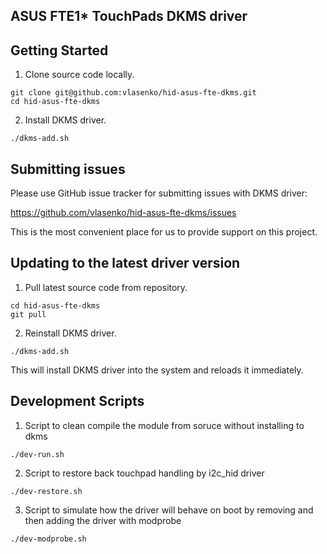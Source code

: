 ## ASUS FTE1* TouchPads DKMS driver

## Getting Started

1. Clone source code locally.

  ```
  git clone git@github.com:vlasenko/hid-asus-fte-dkms.git
  cd hid-asus-fte-dkms
  ```

2. Install DKMS driver.

  ```
  ./dkms-add.sh
  ```

## Submitting issues

Please use GitHub issue tracker for submitting issues with DKMS driver:

https://github.com/vlasenko/hid-asus-fte-dkms/issues

This is the most convenient place for us to provide support on this project.

## Updating to the latest driver version

1. Pull latest source code from repository.
  ```
  cd hid-asus-fte-dkms
  git pull
  ```

2. Reinstall DKMS driver.

  ```
  ./dkms-add.sh
  ```

This will install DKMS driver into the system and reloads it immediately.

## Development Scripts

1. Script to clean compile the module from soruce without installing to dkms
  ```
  ./dev-run.sh
  ```
2. Script to restore back touchpad handling by i2c_hid driver
  ```
  ./dev-restore.sh
  ```
3. Script to simulate how the driver will behave on boot by removing and then adding the driver with modprobe
  ```
  ./dev-modprobe.sh
  ```
